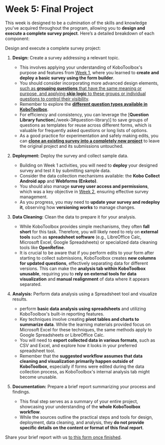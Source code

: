 
# Week 5: Final Project

This week is designed to be a culmination of the skills and knowledge you've acquired throughout the program, allowing you to **design and execute a complete survey project**. Here’s a detailed breakdown of each component:

Design and execute a complete survey project:

1. **Design:** Create a survey addressing a relevant topic.
    * This involves applying your understanding of KoboToolbox's purpose and features from [Week 1](./week-1), where you learned to **create and deploy a basic survey using the form builder**.
    * You should consider incorporating more advanced design elements, [such as **grouping questions** that have the same meaning or purpose, and applying **skip logic** to these groups or individual questions to control their visibility](/week-2#question-grouping-and-skip-logic).
    * Remember to explore the [**different question types available in KoboToolbox**](./week-3#kobo-question-types).
    * For efficiency and consistency, you can leverage the [**Question Library function**(./week-3#question-library)] to save groups of questions as templates for reuse across different forms, which is valuable for frequently asked questions or long lists of options.
    * As a good practice for experimentation and safely making edits, you can [**clone an existing survey into a completely new project**](./week-3#cloning-surveys-for-practice) to leave the original project and its submissions untouched.

2. **Deployment:** Deploy the survey and collect sample data.
    * Building on Week 1 activities, you will need to **deploy** your designed survey and test it by submitting sample data.
    * Consider the data collection mechanisms available: the **Kobo Collect Android app** and **Webforms (Enketo)**.
    * You should also manage **survey user access and permissions**, which was a key objective in [Week 2](./week-2), ensuring effective survey management.
    * As you progress, you may need to **update your survey and redeploy it**, observing how **versioning works** to manage changes.

3. **Data Cleaning:** Clean the data to prepare it for your analysis.
    * While KoboToolbox provides simple mechanisms, they often **fall short** for this task. Therefore, you will likely need to rely on **external tools** such as **spreadsheet software** (e.g., LibreOffice Calc, Microsoft Excel, Google Spreadsheets) or specialized data cleaning tools like **OpenRefine**.
    * It is crucial to be aware that if you perform edits to your form after starting to collect submissions, KoboToolbox creates **new columns for updated questions**, effectively separating data for different versions. This can make the **analysis tab within KoboToolbox unusable**, requiring you to **rely on external tools for data visualization** and **manual realignment** of data where it appears separated.

4. **Analysis:** Perform data analysis using a Spreadsheet tool and visualize results.
    * perform **basic data analysis using spreadsheets** and utilizing KoboToolbox's built-in reporting features.
    * Key techniques involve creating **pivot tables and charts to summarize data**. While the learning materials provided focus on Microsoft Excel for these techniques, the same methods apply to Google Spreadsheets or LibreOffice Calc.
    * You will need to **export collected data in various formats**, such as CSV and Excel, and explore how it looks in your preferred spreadsheet tool.
    * Remember that the **suggested workflow assumes that data cleaning and visualization primarily happen outside of KoboToolbox**, especially if forms were edited during the data collection process, as KoboToolbox's internal analysis tab might become unusable.

5. **Documentation:** Prepare a brief report summarizing your process and findings.
    * This final step serves as a summary of your entire project, showcasing your understanding of the **whole KoboToolbox workflow**.
    * While the sources outline the practical steps and tools for design, deployment, data cleaning, and analysis, they **do not provide specific details on the content or format of this final report**.


Share your brief report with us [to this form once finished](https://ee.kobotoolbox.org/x/ilOY4Wqx).
